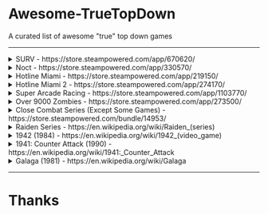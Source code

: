 # Awesome-TrueTopDown
A curated list of awesome "true" top down games

---

<details>
<summary>SURV - https://store.steampowered.com/app/670620/</summary>

![](./media/SURV/ss_1.jpg)
![](./media/SURV/ss_2.jpg)
![](./media/SURV/ss_3.jpg)
![](./media/SURV/ss_4.jpg)
![](./media/SURV/ss_5.jpg)

</details>

<details>
<summary>Noct - https://store.steampowered.com/app/330570/</summary>

![](https://cdn.akamai.steamstatic.com/steam/apps/330570/ss_368e4dc3ccb4fbec7bd6becf645ebd971750bbda.jpg)
![](https://cdn.akamai.steamstatic.com/steam/apps/330570/ss_810f0e2235780d2833f26e8bb0b524ed132cc6fd.jpg)
![](https://cdn.akamai.steamstatic.com/steam/apps/330570/ss_feaeed14576352d1b14c833d4d709b6fbba4e752.jpg)
![](https://cdn.akamai.steamstatic.com/steam/apps/330570/ss_60e075b4b9a76e7b78779062ab8011a9ced2f141.jpg)
![](https://cdn.akamai.steamstatic.com/steam/apps/330570/ss_70b545fc5a017037f5a1f69616a946d760b1c778.jpg)

</details>

<details>
<summary>Hotline Miami - https://store.steampowered.com/app/219150/</summary>

![](https://cdn.akamai.steamstatic.com/steam/apps/219150/ss_263387d83df0626c58a484baa8f78f9394074b76.jpg)
![](https://cdn.akamai.steamstatic.com/steam/apps/219150/ss_bdf28f59652e53e725d96d94cdc8db97fc277cf2.jpg)
![](https://cdn.akamai.steamstatic.com/steam/apps/219150/ss_a868b45895c06a2e45a6f6a8646c4574b0157525.jpg)
![](https://cdn.akamai.steamstatic.com/steam/apps/219150/ss_a2aa276b25345368d00338cfe54ebbcfa0c60168.jpg)
![](https://cdn.akamai.steamstatic.com/steam/apps/219150/ss_75386edf15a48d844dc28ffdc61eb5c458d68533.jpg)

</details>

<details>
<summary>Hotline Miami 2 - https://store.steampowered.com/app/274170/</summary>

![](https://cdn.akamai.steamstatic.com/steam/apps/274170/ss_b2a76d2c605c7e54bf3e2ba43f835698d0bd6441.jpg)
![](https://cdn.akamai.steamstatic.com/steam/apps/274170/ss_7d408d8713d6bf44bca41098f3ac4b41cc7ea024.jpg)
![](https://cdn.akamai.steamstatic.com/steam/apps/274170/ss_f32629d89b262b2913134483042a6ca78e2dbe83.jpg)
![](https://cdn.akamai.steamstatic.com/steam/apps/274170/ss_2b7b82c0b00ec5b8db41eef69af943304141392a.jpg)
![](https://cdn.akamai.steamstatic.com/steam/apps/274170/ss_d17f2f2e7b8cb2b58142e4eb58204a34b54073ee.jpg)

</details>

<details>
<summary>Super Arcade Racing - https://store.steampowered.com/app/1103770/</summary>

![](https://cdn.akamai.steamstatic.com/steam/apps/1103770/ss_59c68c39de200de82f13729f8edd6b9fa21b8d9e.jpg)
![](https://cdn.akamai.steamstatic.com/steam/apps/1103770/ss_c5b6d9a7cf19f1b44b706be819b100733af5888f.jpg)
![](https://cdn.akamai.steamstatic.com/steam/apps/1103770/ss_f6370cb4d4f8199b2f76c463479b8bf556d71f30.jpg)
![](https://cdn.akamai.steamstatic.com/steam/apps/1103770/ss_b2bf8f5755d7c32695fef132e6489ee7fdbff1c1.jpg)
![](https://cdn.akamai.steamstatic.com/steam/apps/1103770/ss_014e32373b3c28413a1fd3b169e8fbcc08dd0569.jpg)

</details>

<details>
<summary>Over 9000 Zombies - https://store.steampowered.com/app/273500/</summary>

![](https://cdn.akamai.steamstatic.com/steam/apps/273500/ss_5082c2b133c764fdc6e05906b2fe8169e8d6eb0d.jpg)
![](https://cdn.akamai.steamstatic.com/steam/apps/273500/ss_15f19b1edb400c5215cd9e3345527d88609c4210.jpg)
![](https://cdn.akamai.steamstatic.com/steam/apps/273500/ss_04dd556708d7d52d6be0d8a617181baf8e59bb26.jpg)
![](https://cdn.akamai.steamstatic.com/steam/apps/273500/ss_f102cf2145bf39d99f2a0bf5f47676e20f6a2470.jpg)
![](https://cdn.akamai.steamstatic.com/steam/apps/273500/ss_bc41cfa33468ca35e9d4a7cd6e8556fe6dd076e4.jpg)

</details>

<details>
<summary>Close Combat Series (Except Some Games) - https://store.steampowered.com/bundle/14953/</summary>

![](https://cdn.akamai.steamstatic.com/steam/apps/297750/ss_b5012d62f5af6ee57aef399455e1eb2d29190158.jpg)
![](https://cdn.akamai.steamstatic.com/steam/apps/368220/ss_06e5dc6fb9dd7d426fbb7aff5e647f914b89e7f2.jpg)
![](https://cdn.akamai.steamstatic.com/steam/apps/936530/ss_99bca09e49072ae8fa0e67630268cb73b5f10a4a.jpg)
![](https://cdn.akamai.steamstatic.com/steam/apps/1272130/ss_280f42893ad03a6658a51146e3710ede7a0173bc.jpg)
![](https://cdn.akamai.steamstatic.com/steam/apps/1272110/ss_3b4a236fed7ffffe8d646faef0a3d51311de9d2a.jpg)

</details>

<details>
<summary>Raiden Series - https://en.wikipedia.org/wiki/Raiden_(series)</summary>

![](https://i.ytimg.com/vi/1-5wjp4-RV8/maxresdefault.jpg)
![](http://romhustler.net/img/screenshots/mame_new/ingame/raiden2c.png)
![](https://i.987967.xyz/screenshot/19/r/raidendxu.png)

</details>

<details>
<summary>1942 (1984) - https://en.wikipedia.org/wiki/1942_(video_game)</summary>

![](https://upload.wikimedia.org/wikipedia/en/thumb/c/c3/ARC_1942_%28Midway_-_Last_32_Stage%29.png/220px-ARC_1942_%28Midway_-_Last_32_Stage%29.png)
![](https://gamefabrique.com/storage/screenshots/nes/1942-09.png)
![](https://www.oldgames.sk/images/assets/arcade/1942c/scrGameplay.png)

</details>

<details>
<summary>1941: Counter Attack (1990) - https://en.wikipedia.org/wiki/1941:_Counter_Attack</summary>

![](https://upload.wikimedia.org/wikipedia/en/thumb/1/19/ARC_1941_-_Counter_Attack.png/220px-ARC_1941_-_Counter_Attack.png)
![](https://i.987967.xyz/previews/1941r1.png)
![](https://www.oldgames.sk/images/oldgames/action/1941/1941-counter-attack-arcade-scr-title.png)

</details>

<details>
<summary>Galaga (1981) - https://en.wikipedia.org/wiki/Galaga</summary>

![](https://i.ytimg.com/vi/dvjapcHsqXY/hqdefault.jpg)
![](https://almalibrestudios.com/wp-content/uploads/2022/01/Galaga-Cover-web.jpg)
![](https://www.retrogames.cz/games/018/NES-gameplay.gif)

</details>

---
# Thanks
